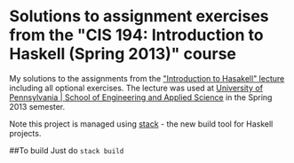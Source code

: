 # Solutions to assignment exercises from the "CIS 194: Introduction to Haskell (Spring 2013)" course

My solutions to the assignments from the
["Introduction to Hasakell" lecture](https://www.seas.upenn.edu/~cis194/spring13)
including all optional exercises. The lecture was used at 
[University of Pennsylvania | School of Engineering and Applied Science](https://www.seas.upenn.edu/) in the Spring 2013 semester.

Note this project is managed using [stack](https://www.fpcomplete.com/blog/2015/06/why-is-stack-not-cabal) - the new build tool for Haskell projects.

##To build
Just do `stack build`
